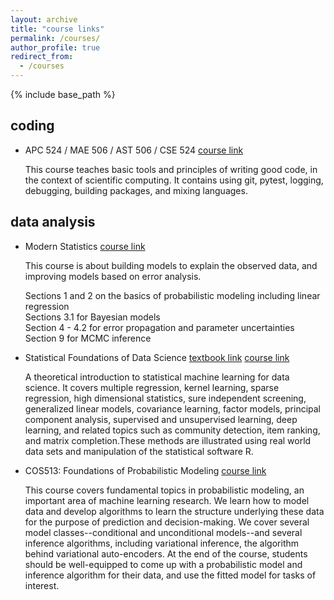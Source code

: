 ```yaml
---
layout: archive
title: "course links"
permalink: /courses/
author_profile: true
redirect_from:
  - /courses
---
```


{% include base_path %}

coding
----

* APC 524 / MAE 506 / AST 506 / CSE 524
[course link](https://henryiii.github.io/se-for-sci/content/intro.html)

  This course teaches basic tools and principles of writing good code, in the context of scientific computing. It contains using git, pytest, logging, debugging, building packages, and mixing languages. 

data analysis
-----

* Modern Statistics
[course link](https://sml505.pmelchior.net/Introduction.html)

  This course is about building models to explain the observed data, and improving models based on error analysis. 

  Sections 1 and 2 on the basics of probabilistic modeling including linear regression     
  Sections 3.1 for Bayesian models       
  Section 4 - 4.2 for error propagation and parameter uncertainties           
  Section 9 for MCMC inference        

* Statistical Foundations of Data Science
[textbook link](https://fan.princeton.edu/sites/g/files/toruqf5476/files/documents/chapters1-3.pdf)
[course link](http://fan.princeton.edu/525.html)

  A theoretical introduction to statistical machine learning for data science. It covers multiple regression, kernel learning, sparse regression, high dimensional statistics, sure independent screening, generalized linear models, covariance learning, factor models, principal component analysis, supervised and unsupervised learning, deep learning, and related topics such as community detection, item ranking, and matrix completion.These methods are illustrated using real world data sets and manipulation of the statistical software R.

* COS513: Foundations of Probabilistic Modeling
  [course link](https://www.cs.princeton.edu/courses/archive/fall10/cos513/#sec-1)
  
  This course covers fundamental topics in probabilistic modeling, an important area of machine learning research. We learn how to model data and develop algorithms to learn the structure underlying these data for the purpose of prediction and decision-making. We cover several model classes--conditional and unconditional models--and several inference algorithms, including variational inference, the algorithm behind variational auto-encoders. At the end of the course, students should be well-equipped to come up with a probabilistic model and inference algorithm for their data, and use the fitted model for tasks of interest.
